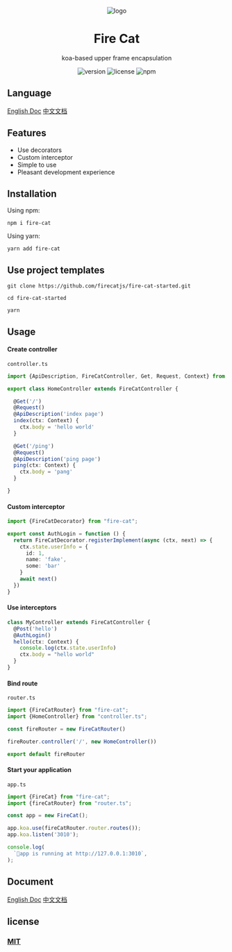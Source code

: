 <div align="center">
<p align="center">
  
![logo](https://github.com/Jon-Millent/fire-cat/assets/17584565/8fd3a5b1-edae-48fb-ad68-c839a9e8fa59)

  
</p>

<h1 align="center">
Fire Cat
</h1>

koa-based upper frame encapsulation


![version](https://img.shields.io/npm/v/fire-cat)
![license](https://img.shields.io/github/license/jon-millent/fire-cat)
![npm](https://img.shields.io/npm/dm/fire-cat)

</div>



## Language
[English Doc](https://jon-millent.github.io/fire-cat/#/en/)
[中文文档](https://jon-millent.github.io/fire-cat/#/)

## Features
* Use decorators
* Custom interceptor
* Simple to use
* Pleasant development experience

## Installation
Using npm:
```shell
npm i fire-cat
```
Using yarn:
```shell
yarn add fire-cat
```

## Use project templates
```shell
git clone https://github.com/firecatjs/fire-cat-started.git
```
```sheell
cd fire-cat-started
```

```sheell
yarn
```

## Usage

#### Create controller
`controller.ts`
```typescript
import {ApiDescription, FireCatController, Get, Request, Context} from "fire-cat";

export class HomeController extends FireCatController {

  @Get('/')
  @Request()
  @ApiDescription('index page')
  index(ctx: Context) {
    ctx.body = 'hello world'
  }

  @Get('/ping')
  @Request()
  @ApiDescription('ping page')
  ping(ctx: Context) {
    ctx.body = 'pang'
  }

}
```
#### Custom interceptor
```typescript
import {FireCatDecorator} from "fire-cat";

export const AuthLogin = function () {
  return FireCatDecorator.registerImplement(async (ctx, next) => {
    ctx.state.userInfo = {
      id: 1,
      name: 'fake',
      some: 'bar'
    }
    await next()
  })
}
```

#### Use interceptors
```typescript
class MyController extends FireCatController {
  @Post('hello')
  @AuthLogin()
  hello(ctx: Context) {
    console.log(ctx.state.userInfo)
    ctx.body = "hello world"
  }
}
```

#### Bind route
`router.ts`
```typescript
import {FireCatRouter} from "fire-cat";
import {HomeController} from "controller.ts";

const fireRouter = new FireCatRouter()

fireRouter.controller('/', new HomeController())

export default fireRouter
```

#### Start your application
`app.ts`
```typescript
import {FireCat} from "fire-cat";
import {fireCatRouter} from "router.ts";

const app = new FireCat();

app.koa.use(fireCatRouter.router.routes());
app.koa.listen('3010');

console.log(
  `🐳️app is running at http://127.0.0.1:3010`,
);
```

## Document
[English Doc](https://jon-millent.github.io/fire-cat/#/en/)
[中文文档](https://jon-millent.github.io/fire-cat/#/)


## license
### [MIT](https://github.com/Jon-Millent/fire-cat/blob/main/LICENSE)
